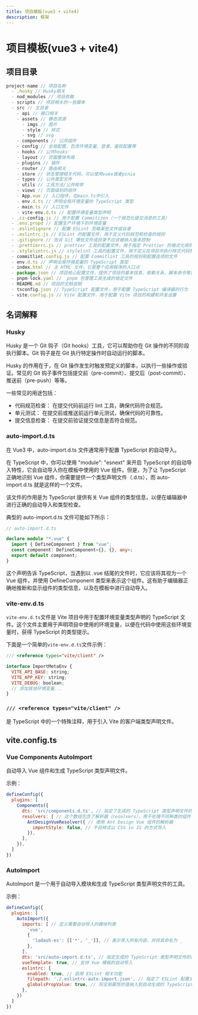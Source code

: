 ```yaml
---
title: 项目模板(vue3 + vite4)
description: 框架
---
```


# 项目模板(vue3 + vite4)

## 项目目录

```js
project-name // 项目名称
  - .husky // Husky相关
  - nod_modules // 项目依赖
  - scripts // 项目相关的一些脚本
  - src // 主目录
    - api // 接口相关
    - assets // 静态资源
      - imgs // 图片
      - style // 样式
      - svg // svg
    - components // 公共组件
    - config // 全局配置，包含环境变量、登录、鉴权配置等
    - hooks // 公共hooks
    - layout // 页面整体布局
    - plugins // 插件
    - router // 路由相关
    - store // 状态管理相关代码，可以使用vuex或者pinia
    - types // 公共类型文件
    - utils // 工具方法/公共枚举
    - views // 页面级别的组件
    - App.vue // 入口组件，在main.ts中引入
    - env.d.ts // 声明全局环境变量的 TypeScript 类型
    - main.ts // 入口文件
    - vite-env.d.ts // 配置环境变量类型声明
  - .cz-config.js // 用于配置 Commitizen（一个规范化提交消息的工具）
  - .env.propd // 配置生产环境下的环境变量
  - .eslintignore // 配置 ESLint 忽略某些文件或目录
  - .eslintrc.js // ESLint 的配置文件，用于定义代码规范和检查的规则
  - .gitignore // 告诉 Git 哪些文件或目录不应该被纳入版本控制
  - .prettierrc.js // prettier 工具的配置文件，用于指定 Prettier 的格式化规则和选项
  - .stylelintrc.js // stylelint 工具的配置文件，用于定义在项目中执行样式代码检查时的规则和配置选项
  - commitlint.config.js // 配置 Commitlint 工具的规则和配置选项的文件
  - env.d.ts // 声明全局环境变量的 TypeScript 类型
  - index.html // 主 HTML 文件，它是整个应用程序的入口点
  - package.json // 项目核心配置文件，提供了项目的基本信息、依赖关系、脚本命令等重要的配置
  - pnpm-lock.yaml //  pnpm 包管理工具生成的锁定文件
  - README.md // 项目的文档说明
  - tsconfig.json // TypeScript 配置文件，用于配置 TypeScript 编译器的行为
  - vite.config.js // Vite 配置文件，用于配置 Vite 项目的构建和开发设置
```

## 名词解释

### Husky

Husky 是一个 Git 钩子（Git hooks）工具，它可以帮助你在 Git 操作的不同阶段执行脚本。Git 钩子是在 Git 执行特定操作时自动运行的脚本。

Husky 的作用在于，在 Git 操作发生时触发预定义的脚本，以执行一些操作或验证。常见的 Git 钩子事件包括提交前（pre-commit）、提交后（post-commit）、推送前（pre-push）等等。

一些常见的用途包括：

* 代码规范检查： 在提交代码前运行 lint 工具，确保代码符合规范。
* 单元测试： 在提交前或推送前运行单元测试，确保代码的可靠性。
* 提交信息检查： 在提交前验证提交信息是否符合规范。

### auto-import.d.ts

在 Vue3 中，auto-import.d.ts 文件通常用于配置 TypeScript 的自动导入。

在 TypeScript 中，你可以使用 "module": "esnext" 来开启 TypeScript 的自动导入特性，它会自动导入你在模板中使用的 Vue 组件。但是，为了让 TypeScript 正确地识别 Vue 组件，你需要提供一个类型声明文件（.d.ts），而 auto-import.d.ts 就是这样的一个文件。

该文件的作用是为 TypeScript 提供有关 Vue 组件的类型信息，以便在编辑器中进行正确的自动导入和类型检查。

典型的 auto-import.d.ts 文件可能如下所示：

```ts
// auto-import.d.ts

declare module "*.vue" {
  import { DefineComponent } from "vue";
  const component: DefineComponent<{}, {}, any>;
  export default component;
}
```

这个声明告诉 TypeScript，当遇到以 .vue 结尾的文件时，它应该将其视为一个 Vue 组件，并使用 DefineComponent 类型来表示这个组件。这有助于编辑器正确地推断和显示组件的类型信息，以及在模板中进行自动导入。

### vite-env.d.ts

`vite-env.d.ts`文件是 Vite 项目中用于配置环境变量类型声明的 TypeScript 文件。这个文件主要用于声明项目中使用的环境变量，以便在代码中使用这些环境变量时，获得 TypeScript 的类型提示。

下面是一个简单的`vite-env.d.ts`文件示例：

```js
/// <reference types="vite/client" />

interface ImportMetaEnv {
  VITE_API_BASE: string;
  VITE_APP_KEY: string;
  VITE_DEBUG: boolean;
  // 添加其他环境变量...
}
```

### `/// <reference types="vite/client" /> `

是 TypeScript 中的一个特殊注释，用于引入 Vite 的客户端类型声明文件。

## vite.config.ts

### Vue Components AutoImport

自动导入 Vue 组件和生成 TypeScript 类型声明文件。

示例：

```js
defineConfig({
  plugins: [
    Components({
      dts: 'src/components.d.ts', // 指定了生成的 TypeScript 类型声明文件的路径
      resolvers: [ // 这个数组包含了解析器（resolvers），用于处理不同种类的组件
        AntDesignVueResolver({ // 使用 Ant Design Vue 组件的解析器
          importStyle: false, // 不将样式以 CSS in JS 的方式导入
        }),
      ],
    }),
  ]
})
```

### AutoImport

AutoImport 是一个用于自动导入模块和生成 TypeScript 类型声明文件的工具。

示例：

```js
defineConfig({
  plugins: [
    AutoImport({
      imports: [ // 定义需要自动导入的模块列表
        'vue',
        {
          'lodash-es': [['*', '_']], // 表示导入所有内容，并将其命名为 _
        },
      ],
      dts: 'src/auto-import.d.ts', // 指定生成的 TypeScript 类型声明文件的路径
      vueTemplate: true, // 支持 Vue 模板的自动导入
      eslintrc: {
        enabled: true, // 启用 ESLint 相关功能
        filepath: './.eslintrc-auto-import.json', // 指定了 ESLint 配置文件的路径
        globalsPropValue: true, // 将全局属性的值纳入到自动生成的 TypeScript 类型声明中
      },
    })
  ]
})
```

